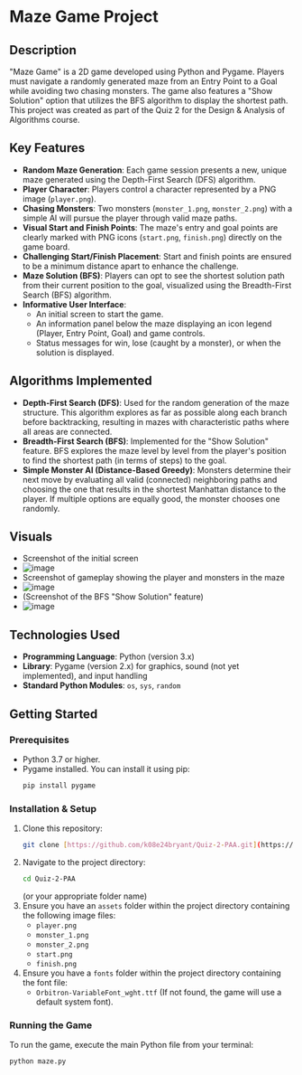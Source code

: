 # Maze Game Project

## Description
"Maze Game" is a 2D game developed using Python and Pygame. Players must navigate a randomly generated maze from an Entry Point to a Goal while avoiding two chasing monsters. The game also features a "Show Solution" option that utilizes the BFS algorithm to display the shortest path. This project was created as part of the Quiz 2 for the Design & Analysis of Algorithms course.

## Key Features
* **Random Maze Generation**: Each game session presents a new, unique maze generated using the Depth-First Search (DFS) algorithm.
* **Player Character**: Players control a character represented by a PNG image (`player.png`).
* **Chasing Monsters**: Two monsters (`monster_1.png`, `monster_2.png`) with a simple AI will pursue the player through valid maze paths.
* **Visual Start and Finish Points**: The maze's entry and goal points are clearly marked with PNG icons (`start.png`, `finish.png`) directly on the game board.
* **Challenging Start/Finish Placement**: Start and finish points are ensured to be a minimum distance apart to enhance the challenge.
* **Maze Solution (BFS)**: Players can opt to see the shortest solution path from their current position to the goal, visualized using the Breadth-First Search (BFS) algorithm.
* **Informative User Interface**:
    * An initial screen to start the game.
    * An information panel below the maze displaying an icon legend (Player, Entry Point, Goal) and game controls.
    * Status messages for win, lose (caught by a monster), or when the solution is displayed.

## Algorithms Implemented
* **Depth-First Search (DFS)**: Used for the random generation of the maze structure. This algorithm explores as far as possible along each branch before backtracking, resulting in mazes with characteristic paths where all areas are connected.
* **Breadth-First Search (BFS)**: Implemented for the "Show Solution" feature. BFS explores the maze level by level from the player's position to find the shortest path (in terms of steps) to the goal.
* **Simple Monster AI (Distance-Based Greedy)**: Monsters determine their next move by evaluating all valid (connected) neighboring paths and choosing the one that results in the shortest Manhattan distance to the player. If multiple options are equally good, the monster chooses one randomly.

## Visuals

* Screenshot of the initial screen
* ![image](https://github.com/user-attachments/assets/44a8fd54-b4d0-4b29-9fbe-fca99e1172be)
* Screenshot of gameplay showing the player and monsters in the maze
* ![image](https://github.com/user-attachments/assets/8a54c527-4370-419d-9b73-a5a883ce040a)
* (Screenshot of the BFS "Show Solution" feature)
* ![image](https://github.com/user-attachments/assets/f3a4e14d-738c-4d62-926d-f0417c9ce400)


## Technologies Used
* **Programming Language**: Python (version 3.x)
* **Library**: Pygame (version 2.x) for graphics, sound (not yet implemented), and input handling
* **Standard Python Modules**: `os`, `sys`, `random`

## Getting Started

### Prerequisites
* Python 3.7 or higher.
* Pygame installed. You can install it using pip:
    ```bash
    pip install pygame
    ```

### Installation & Setup
1.  Clone this repository:
    ```bash
    git clone [https://github.com/k08e24bryant/Quiz-2-PAA.git](https://github.com/k08e24bryant/Quiz-2-PAA.git)
    ```
2.  Navigate to the project directory:
    ```bash
    cd Quiz-2-PAA 
    ```
    (or your appropriate folder name)
3.  Ensure you have an `assets` folder within the project directory containing the following image files:
    * `player.png`
    * `monster_1.png`
    * `monster_2.png`
    * `start.png`
    * `finish.png`
4.  Ensure you have a `fonts` folder within the project directory containing the font file:
    * `Orbitron-VariableFont_wght.ttf` (If not found, the game will use a default system font).

### Running the Game
To run the game, execute the main Python file from your terminal:
```bash
python maze.py
